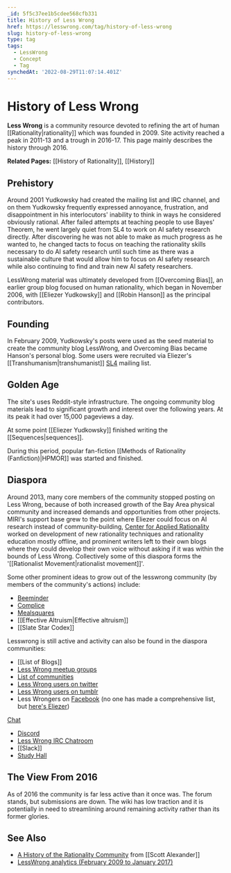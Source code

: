 ```yaml
---
_id: 5f5c37ee1b5cdee568cfb331
title: History of Less Wrong
href: https://lesswrong.com/tag/history-of-less-wrong
slug: history-of-less-wrong
type: tag
tags:
  - LessWrong
  - Concept
  - Tag
synchedAt: '2022-08-29T11:07:14.401Z'
---
```


# History of Less Wrong

**Less Wrong** is a community resource devoted to refining the art of human [[Rationality|rationality]] which was founded in 2009. Site activity reached a peak in 2011-13 and a trough in 2016-17. This page mainly describes the history through 2016.

**Related Pages:** [[History of Rationality]], [[History]]

## Prehistory

Around 2001 Yudkowsky had created the mailing list and IRC channel, and on them Yudkowsky frequently expressed annoyance, frustration, and disappointment in his interlocutors' inability to think in ways he considered obviously rational. After failed attempts at teaching people to use Bayes' Theorem, he went largely quiet from SL4 to work on AI safety research directly. After discovering he was not able to make as much progress as he wanted to, he changed tacts to focus on teaching the rationality skills necessary to do AI safety research until such time as there was a sustainable culture that would allow him to focus on AI safety research while also continuing to find and train new AI safety researchers.

LessWrong material was ultimately developed from [[Overcoming Bias]], an earlier group blog focused on human rationality, which began in November 2006, with [[Eliezer Yudkowsky]] and [[Robin Hanson]] as the principal contributors.

## Founding

In February 2009, Yudkowsky's posts were used as the seed material to create the community blog LessWrong, and Overcoming Bias became Hanson's personal blog. Some users were recruited via Eliezer's [[Transhumanism|transhumanist]] [SL4](https://hpluspedia.org/wiki/SL4) mailing list.

## Golden Age

The site's uses Reddit-style infrastructure. The ongoing community blog materials lead to significant growth and interest over the following years. At its peak it had over 15,000 pageviews a day.

At some point [[Eliezer Yudkowsky]] finished writing the [[Sequences|sequences]].

During this period, popular fan-fiction [[Methods of Rationality (Fanfiction)|HPMOR]] was started and finished.

## Diaspora

Around 2013, many core members of the community stopped posting on Less Wrong, because of both increased growth of the Bay Area physical community and increased demands and opportunities from other projects. MIRI's support base grew to the point where Eliezer could focus on AI research instead of community-building, [Center for Applied Rationality](https://wiki.lesswrong.com/wiki/Center_for_Applied_Rationality) worked on development of new rationality techniques and rationality education mostly offline, and prominent writers left to their own blogs where they could develop their own voice without asking if it was within the bounds of Less Wrong. Collectively some of this diaspora forms the '[[Rationalist Movement|rationalist movement]]'.

Some other prominent ideas to grow out of the lesswrong community (by members of the community's actions) include:

- [Beeminder](https://www.beeminder.com/)
- [Complice](https://complice.co/)
- [Mealsquares](http://www.mealsquares.com/)
- [[Effective Altruism|Effective altruism]]
- [[Slate Star Codex]]

Lesswrong is still active and activity can also be found in the diaspora communities:

- [[List of Blogs]]
- [Less Wrong meetup groups](https://www.lesswrong.com/about_meetup_groups)
- [List of communities](https://wiki.lesswrong.com/wiki/List_of_communities)
- [Less Wrong users on twitter](http://lesswrong.com/r/discussion/lw/d92/less_wrong_on_twitter/)
- [Less Wrong users on tumblr](http://rationalist-masterlist.tumblr.com/post/130139930539/rationalist-masterlist)
- Less Wrongers on [Facebook](https://wiki.lesswrong.com/wiki/Facebook) (no one has made a comprehensive list, but [here's Eliezer](https://www.facebook.com/yudkowsky))

[Chat](https://wiki.lesswrong.com/wiki/:Category:Chat)

- [Discord](https://wiki.lesswrong.com/wiki/Discord)
- [Less Wrong IRC Chatroom](https://www.lesswrong.com/about_IRC_Chatroom)
- [[Slack]]
- [Study Hall](https://wiki.lesswrong.com/wiki/Study_Hall)

## The View From 2016

As of 2016 the community is far less active than it once was. The forum stands, but submissions are down. The wiki has low traction and it is potentially in need to streamlining around remaining activity rather than its former glories.

## See Also

- [A History of the Rationality Community](https://www.reddit.com/r/slatestarcodex/comments/6tt3gy/a_history_of_the_rationality_community/dloghua/) from [[Scott Alexander]]
- [LessWrong analytics (February 2009 to January 2017)](http://lesswrong.com/lw/owa/lesswrong_analytics_february_2009_to_january_2017/)
